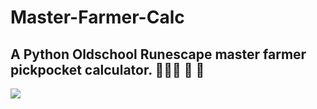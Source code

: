 # Master-Farmer-Calc

## A Python Oldschool Runescape master farmer pickpocket calculator. 👨🏼‍🌾 🌱 🌿

<img src='https://vignette.wikia.nocookie.net/2007scape/images/e/e8/Master_Farmer.png/revision/latest?cb=20170225131122'>
